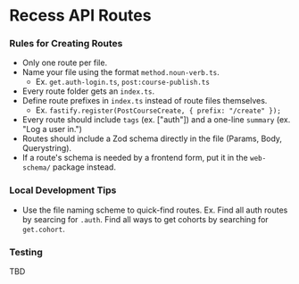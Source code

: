 # Recess API Routes

### Rules for Creating Routes

- Only one route per file.
- Name your file using the format `method.noun-verb.ts`.
  - Ex. `get.auth-login.ts`, `post:course-publish.ts`
- Every route folder gets an `index.ts`.
- Define route prefixes in `index.ts` instead of route files themselves.
  - Ex. `fastify.register(PostCourseCreate, { prefix: "/create" });`
- Every route should include `tags` (ex. ["auth"]) and a one-line `summary` (ex. "Log a user in.")
- Routes should include a Zod schema directly in the file (Params, Body, Querystring).
- If a route's schema is needed by a frontend form, put it in the `web-schema/` package instead.

### Local Development Tips

- Use the file naming scheme to quick-find routes. Ex. Find all auth routes by searcing for `.auth`. Find all ways to get cohorts by searching for `get.cohort`.

### Testing

TBD
